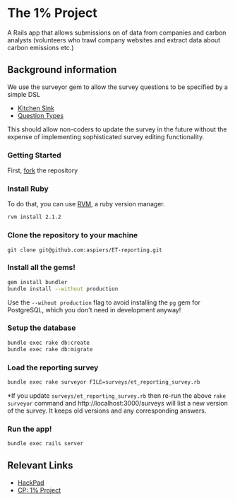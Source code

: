 # The 1% Project

A Rails app that allows submissions on of data from companies and carbon analysts (volunteers who trawl company websites and extract data about carbon emissions etc.)


## Background information

We use the surveyor gem to allow the survey questions to be specified by a simple DSL 
- [Kitchen Sink](https://raw.githubusercontent.com/NUBIC/surveyor/master/lib/generators/surveyor/templates/surveys/kitchen_sink_survey.rb)
- [Question Types](https://github.com/NUBIC/surveyor/blob/master/doc/question%20types.png)

This should allow non-coders to update the survey in the future without the expense of implementing sophisticated survey editing functionality.

### Getting Started


First, [fork](https://github.com/aspiers/ET-reporting/fork) the repository

### Install Ruby

To do that, you can use [RVM](http://rvm.io/rvm/install), a ruby version manager.

```bash
rvm install 2.1.2
```

### Clone the repository to your machine

  `git clone git@github.com:aspiers/ET-reporting.git`

### Install all the gems!

```bash
gem install bundler
bundle install --without production
```

Use the `--wihout production` flag to avoid installing the `pg` gem for PostgreSQL, which you don't need in development anyway!

### Setup the database

```bash
bundle exec rake db:create
bundle exec rake db:migrate
```

### Load the reporting survey

```bash
bundle exec rake surveyor FILE=surveys/et_reporting_survey.rb
```

  *If you update `surveys/et_reporting_survey.rb` then re-run the above `rake surveyor` command and http://localhost:3000/surveys will list a new version of the survey.  It keeps old versions and any corresponding answers.


### Run the app!

```bash
bundle exec rails server
```

## Relevant Links
  - [HackPad](https://hack4good.hackpad.com/ET-Corporate-Reporting-9Cf6al4I7YD)
  - [CP: 1% Project](https://hack4good.hipchat.com/chat)
